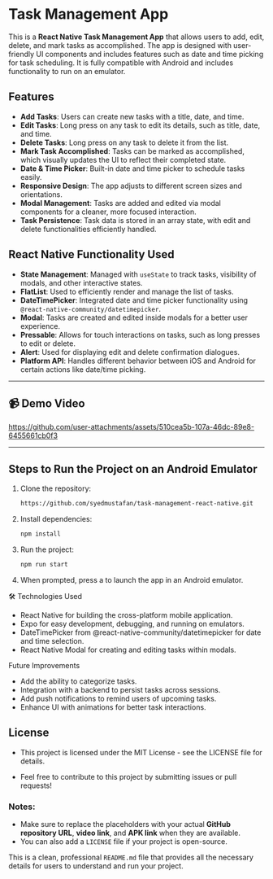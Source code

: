 # Task Management App

This is a **React Native Task Management App** that allows users to add, edit, delete, and mark tasks as accomplished. The app is designed with user-friendly UI components and includes features such as date and time picking for task scheduling. It is fully compatible with Android and includes functionality to run on an emulator.

## Features

- **Add Tasks**: Users can create new tasks with a title, date, and time.
- **Edit Tasks**: Long press on any task to edit its details, such as title, date, and time.
- **Delete Tasks**: Long press on any task to delete it from the list.
- **Mark Task Accomplished**: Tasks can be marked as accomplished, which visually updates the UI to reflect their completed state.
- **Date & Time Picker**: Built-in date and time picker to schedule tasks easily.
- **Responsive Design**: The app adjusts to different screen sizes and orientations.
- **Modal Management**: Tasks are added and edited via modal components for a cleaner, more focused interaction.
- **Task Persistence**: Task data is stored in an array state, with edit and delete functionalities efficiently handled.

## React Native Functionality Used

- **State Management**: Managed with `useState` to track tasks, visibility of modals, and other interactive states.
- **FlatList**: Used to efficiently render and manage the list of tasks.
- **DateTimePicker**: Integrated date and time picker functionality using `@react-native-community/datetimepicker`.
- **Modal**: Tasks are created and edited inside modals for a better user experience.
- **Pressable**: Allows for touch interactions on tasks, such as long presses to edit or delete.
- **Alert**: Used for displaying edit and delete confirmation dialogues.
- **Platform API**: Handles different behavior between iOS and Android for certain actions like date/time picking.

---

## 📹 Demo Video

https://github.com/user-attachments/assets/510cea5b-107a-46dc-89e8-6455661cb0f3

---

## Steps to Run the Project on an Android Emulator

1. Clone the repository:
   ```bash
   https://github.com/syedmustafan/task-management-react-native.git
2. Install dependencies:
   ```bash
   npm install
3. Run the project:
   ```bash
   npm run start
   ```
4. When prompted, press a to launch the app in an Android emulator.

🛠 Technologies Used

- React Native for building the cross-platform mobile application.
- Expo for easy development, debugging, and running on emulators.
- DateTimePicker from @react-native-community/datetimepicker for date and time selection.
- React Native Modal for creating and editing tasks within modals.


Future Improvements

- Add the ability to categorize tasks.
- Integration with a backend to persist tasks across sessions.
- Add push notifications to remind users of upcoming tasks.
- Enhance UI with animations for better task interactions.

## License

- This project is licensed under the MIT License - see the LICENSE file for details.

- Feel free to contribute to this project by submitting issues or pull requests!


### Notes:
- Make sure to replace the placeholders with your actual **GitHub repository URL**, **video link**, and **APK link** when they are available.
- You can also add a `LICENSE` file if your project is open-source.

This is a clean, professional `README.md` file that provides all the necessary details for users to understand and run your project.


